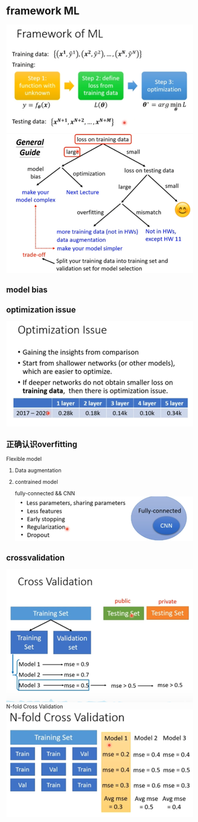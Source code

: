 # framework ML
![](framework.PNG)
![](guild.PNG)

## model bias

## optimization issue

![](optimis.PNG)

## 正确认识overfitting

Flexible model

1. Data augmentation
2. contrained model
   
    fully-connected  && CNN 
    ![](contrainedmodel.PNG) 

## crossvalidation
![](crossvalidation.PNG)    
N-fold Cross Validation
![](nfold.PNG)
